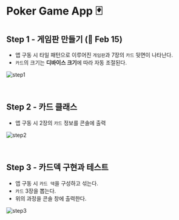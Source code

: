 # Poker Game App 🃏
## Step 1 - 게임판 만들기 (🎉 Feb 15)

- 앱 구동 시 타일 패턴으로 이루어진 `게임판`과 7장의 `카드` 뒷면이 나타난다.  
- `카드`의 크기는 **디바이스 크기**에 따라 자동 조절된다.

![step1](https://user-images.githubusercontent.com/72188416/107912907-c24ad000-6fa2-11eb-8298-a1ee6c4f9928.png)

<br>

## Step 2 - 카드 클래스

- 앱 구동 시 2장의 `카드` 정보를 콘솔에 출력

![step2](https://user-images.githubusercontent.com/72188416/107930032-cd5f2980-6fbd-11eb-893b-71202a1cb52a.png)

<br>

## Step 3 - 카드덱 구현과 테스트

- 앱 구동 시 `카드 덱`을 구성하고 섞는다.
- `카드` 3장을 뽑는다.
- 위의 과정을 콘솔 창에 출력한다.

![step3](https://user-images.githubusercontent.com/72188416/108039266-39559680-707f-11eb-804f-b3e2a6739d4a.png)